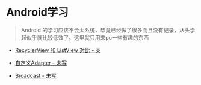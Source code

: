 # Android学习

> Android 的学习应该不会太系统，毕竟已经做了很多而且没有记录，从头学起似乎就比较低效了。这里就只用来po一些有趣的东西

- [RecyclerView 和 ListView 对比 - 英](https://android.jlelse.eu/recyclerview-listview-basic-comparison-91e844a2fbc4)

- [自定义Adapter - 未写]()

- [Broadcast - 未写]()